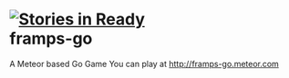[![Stories in Ready](https://badge.waffle.io/jbernab/framps-go.png)](http://waffle.io/jbernab/framps-go)  
framps-go
=========

A Meteor based Go Game
You can play at http://framps-go.meteor.com
